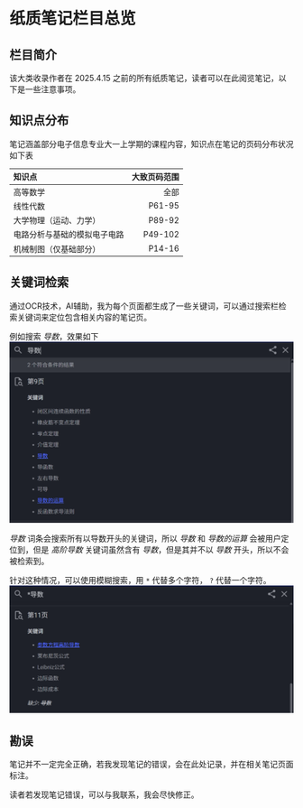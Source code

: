 # 纸质笔记栏目总览

## 栏目简介

该大类收录作者在 2025.4.15 之前的所有纸质笔记，读者可以在此阅览笔记，以下是一些注意事项。

## 知识点分布
笔记涵盖部分电子信息专业大一上学期的课程内容，知识点在笔记的页码分布状况如下表

|知识点|大致页码范围|
|:--|--:|
|高等数学|全部|
|线性代数|P61-95|
|大学物理（运动、力学）|P89-92|
|电路分析与基础的模拟电子电路|P49-102|
|机械制图（仅基础部分）|P14-16|

## 关键词检索
通过OCR技术，AI辅助，我为每个页面都生成了一些关键词，可以通过搜索栏检索关键词来定位包含相关内容的笔记页。

例如搜索 *导数*，效果如下
![搜索效果](./images/search.png)

*导数* 词条会搜索所有以导数开头的关键词，所以 *导数* 和 *导数的运算* 会被用户定位到，但是 *高阶导数* 关键词虽然含有 *导数*，但是其并不以 *导数* 开头，所以不会被检索到。

针对这种情况，可以使用模糊搜索，用 `*` 代替多个字符， `?` 代替一个字符。
![模糊搜索效果](./images/search2.png)

## 勘误

笔记并不一定完全正确，若我发现笔记的错误，会在此处记录，并在相关笔记页面标注。

读者若发现笔记错误，可以与我联系，我会尽快修正。
